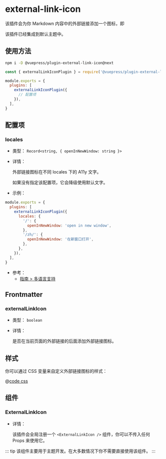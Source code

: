 # external-link-icon

该插件会为你 Markdown 内容中的外部链接添加一个图标，即 <ExternalLinkIcon />

该插件已经集成到默认主题中。

## 使用方法

```bash
npm i -D @vuepress/plugin-external-link-icon@next
```

```js
const { externalLinkIconPlugin } = require('@vuepress/plugin-external-link-icon')

module.exports = {
  plugins: [
    externalLinkIconPlugin({
      // 配置项
    }),
  ],
}
```

## 配置项

### locales

- 类型： `Record<string, { openInNewWindow: string }>`

- 详情：

  外部链接图标在不同 locales 下的 A11y 文字。

  如果没有指定该配置项，它会降级使用默认文字。

- 示例：

```js
module.exports = {
  plugins: [
    externalLinkIconPlugin({
      locales: {
        '/': {
          openInNewWindow: 'open in new window',
        },
        '/zh/': {
          openInNewWindow: '在新窗口打开',
        },
      },
    }),
  ],
}
```

- 参考：
  - [指南 > 多语言支持](../../guide/i18n.md)

## Frontmatter

### externalLinkIcon

- 类型： `boolean`

- 详情：

  是否在当前页面的外部链接的后面添加外部链接图标。

## 样式

你可以通过 CSS 变量来自定义外部链接图标的样式：

@[code css](@vuepress/plugin-external-link-icon/src/client/styles/vars.css)

## 组件

### ExternalLinkIcon

- 详情：

  该插件会全局注册一个 `<ExternalLinkIcon />` 组件，你可以不传入任何 Props 来使用它。

::: tip
该组件主要用于主题开发。在大多数情况下你不需要直接使用该组件。
:::
